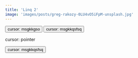 ```yaml
---
title: 'Linq 2'
image: 'images/posts/greg-rakozy-0LU4vO5iFpM-unsplash.jpg'
---
```


<button class="copyable button-30" role="button">cursor: msgkkgso</button>
<button class="copyable button-30" role="button">cursor: msgkkqsfsq</button>
<p>cursor: pointer</p>
<button class="copyable button-30" role="button">cursor: msgkkqsfsq</button>
